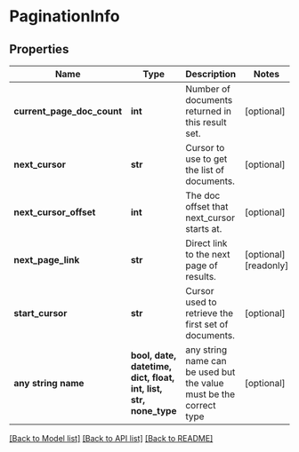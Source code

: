 # PaginationInfo


## Properties
Name | Type | Description | Notes
------------ | ------------- | ------------- | -------------
**current_page_doc_count** | **int** | Number of documents returned in this result set. | [optional] 
**next_cursor** | **str** | Cursor to use to get the list of documents. | [optional] 
**next_cursor_offset** | **int** | The doc offset that next_cursor starts at. | [optional] 
**next_page_link** | **str** | Direct link to the next page of results. | [optional] [readonly] 
**start_cursor** | **str** | Cursor used to retrieve the first set of documents. | [optional] 
**any string name** | **bool, date, datetime, dict, float, int, list, str, none_type** | any string name can be used but the value must be the correct type | [optional]

[[Back to Model list]](../README.md#documentation-for-models) [[Back to API list]](../README.md#documentation-for-api-endpoints) [[Back to README]](../README.md)


